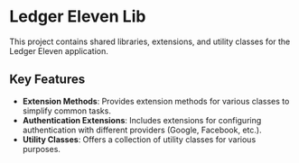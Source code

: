 # Ledger Eleven Lib

This project contains shared libraries, extensions, and utility classes for the Ledger Eleven application.

## Key Features

* **Extension Methods**: Provides extension methods for various classes to simplify common tasks.
* **Authentication Extensions**: Includes extensions for configuring authentication with different providers (Google, Facebook, etc.).
* **Utility Classes**: Offers a collection of utility classes for various purposes.

